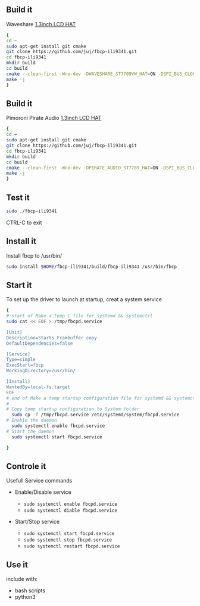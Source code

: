 ## Build it
Waveshare [1.3inch LCD HAT](https://www.waveshare.com/wiki/1.3inch_LCD_HAT)

```bash
{
cd ~
sudo apt-get install git cmake
git clone https://github.com/juj/fbcp-ili9341.git
cd fbcp-ili9341
mkdir build
cd build
cmake --clean-first -Wno-dev -DWAVESHARE_ST7789VW_HAT=ON -DSPI_BUS_CLOCK_DIVISOR=20 -DBACKLIGHT_CONTROL=OFF -DUSE_DMA_TRANSFERS=ON -DSTATISTICS=0 ..
make -j
}
```
## Build it
Pimoroni Pirate Audio [1.3inch LCD HAT](https://learn.pimoroni.com/article/getting-started-with-pirate-audio)

```bash
{
cd ~
sudo apt-get install git cmake
git clone https://github.com/juj/fbcp-ili9341.git
cd fbcp-ili9341
mkdir build
cd build
cmake --clean-first -Wno-dev -DPIRATE_AUDIO_ST7789_HAT=ON -DSPI_BUS_CLOCK_DIVISOR=30 -DBACKLIGHT_CONTROL=ON -DUSE_DMA_TRANSFERS=OFF -DSTATISTICS=0 ..
make -j
}
```


## Test it

```bash 
sudo ./fbcp-ili9341
```
CTRL-C to exit

## Install it
Install fbcp to /usr/bin/ 
```bash
sudo install $HOME/fbcp-ili9341/build/fbcp-ili9341 /usr/bin/fbcp
```
## Start it
To set up the driver to launch at startup, creat a system service

```bash
{
# start of Make a temp C file for systemd && systemctrl
sudo cat << EOF > /tmp/fbcpd.service

[Unit]
Description=Starts Frambuffer copy
DefaultDependencies=false

[Service]
Type=simple
ExecStart=fbcp
WorkingDirectory=/usr/bin/

[Install]
WantedBy=local-fs.target
EOF
# end of Make a temp startup configuration file for systemd && systemctrl
#
# Copy temp startup configuration to System folder
  sudo cp -f /tmp/fbcpd.service /etc/systemd/system/fbcpd.service 
# Enable the daemon
  sudo systemctl enable fbcpd.service
# Start the daemon
  sudo systemctl start fbcpd.service

}
````
## Controle it
Usefull Service commands

- Enable/Disable service
  - `sudo systemctl enable fbcpd.service`
  - `sudo systemctl diable fbcpd.service`

- Start/Stop service
  - `sudo systemctl start fbcpd.service`
  - `sudo systemctl stop fbcpd.service`
  - `sudo systemctl restart fbcpd.service`

## Use it
include with:
  - bash scripts
  - python3
